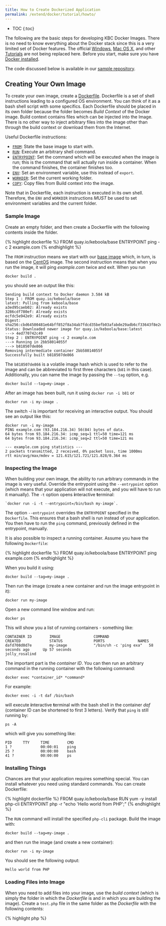 ```yaml
---
title: How to Create Dockerized Application
permalink: /extend/docker/tutorial/howto/
---
```


* TOC
{:toc}

The following are the basic steps for developing KBC Docker Images. There is no need to know everything about the Docker stack since this is a very limited set of Docker features.
The official [Windows](https://docs.docker.com/windows/step_one/), 
[Mac OS X](https://docs.docker.com/mac/), and other [Tutorials](https://docs.docker.com/linux/) are not being replaced here.
Before you start, make sure you have [Docker installed](/extend/docker/tutorial/setup/). 

The code discussed below is available in our [sample repository](https://github.com/keboola/docs-docker-example-image).

## Creating Your Own Image
To create your own image, create a [Dockerfile](https://docs.docker.com/engine/reference/builder/). 
Dockerfile is a set of shell instructions leading to a configured OS environment. You can think of it as a 
bash shell script with some specifics. Each Dockerfile should be placed in its own folder because the folder 
becomes *Build Context* of the Docker image. Build context contains files which can be injected into the 
Image. There is no other way to inject arbitrary files into the image other than through the build 
context or download them from the Internet.

Useful Dockerfile instructions:

- [`FROM`](https://docs.docker.com/engine/reference/builder/#from): State the base image to start with.
- [`RUN`](https://docs.docker.com/engine/reference/builder/#run): Execute an arbitrary shell command.
- [`ENTRYPOINT`](https://docs.docker.com/engine/reference/builder/#entrypoint): Set the command which 
will be executed when the image is run; this is the command that will actually run inside a container.
When the command finishes, the container finishes too.
- [`ENV`](https://docs.docker.com/engine/reference/builder/#env): Set an environment variable, use this instead of `export`.
- [`WORKDIR`](https://docs.docker.com/engine/reference/builder/#workdir): Set the current working folder.
- [`COPY`](https://docs.docker.com/engine/reference/builder/#copy): Copy files from Build context into the image.

Note that in Dockerfile, each instruction is executed in its own shell. Therefore, the
`ENV` and `WORKDIR` instructions *MUST* be used to set environment variables and the current folder.

### Sample Image
Create an empty folder, and then create a Dockerfile with the following contents inside the folder.

{% highlight dockerfile %}
FROM quay.io/keboola/base
ENTRYPOINT ping -c 2 example.com
{% endhighlight %}

The `FROM` instruction means we start with our [base image](https://quay.io/repository/keboola/base)
which, in turn, is based on the [CentOS](https://hub.docker.com/_/centos/) image. 
The second instruction means that when you run the image, it will ping _example.com_ twice and exit. 
When you run
 
    docker build .
    
you should see an output like this:

    Sending build context to Docker daemon 3.584 kB
    Step 1 : FROM quay.io/keboola/base
    latest: Pulling from keboola/base
    a3ed95caeb02: Already exists
    3286cdf780ef: Already exists
    ecfdc5e942e9: Already exists
    Digest: sha256:cbd64500481e64bff852f8a34ab7fdcd35befb03afabde29adb6cf33643f8e2d
    Status: Downloaded newer image for quay.io/keboola/base:latest
    ---> 4ed770742c49
    Step 2 : ENTRYPOINT ping -c 2 example.com
    ---> Running in 2bb58014055f
    ---> b818507de866
    Removing intermediate container 2bb58014055f
    Successfully built b818507de866

The `b818507de866` is a volatile image hash which is used to refer to the image and can be abbreviated to first three 
characters (`b81` in this case).
Additionally, you can name the image by passing the `--tag` option, e.g. 

    docker build --tag=my-image .

After an image has been built, run it using `docker run -i b81` or 

    docker run -i my-image . 
     
The switch _-i_ is important for receiving an interactive output. You should see an output like this:

    docker run -i my-image
    PING example.com (93.184.216.34) 56(84) bytes of data.
    64 bytes from 93.184.216.34: icmp_seq=1 ttl=50 time=121 ms
    64 bytes from 93.184.216.34: icmp_seq=2 ttl=50 time=121 ms

    --- example.com ping statistics ---
    2 packets transmitted, 2 received, 0% packet loss, time 1000ms
    rtt min/avg/max/mdev = 121.615/121.721/121.828/0.364 ms

### Inspecting the Image
When building your own image, the ability to run arbitrary commands in the image is very useful. Override the entrypoint using the `--entrypoint` 
option (which means that your application will not execute, and you will have to run it manually). The `-t`
option opens **i**nteractive **t**erminal: 

    `docker run -i -t --entrypoint=/bin/bash my-image`.

The option `--entrypoint` overrides the `ENTRYPOINT` specified in the `Dockerfile`. This ensures that a
bash shell is run instead of your application. You then have to run the `ping` command, previously defined in the entrypoint, manually. 

It is also possible to inspect a running container. Assume you have the following `Dockerfile`:

{% highlight dockerfile %}
FROM quay.io/keboola/base
ENTRYPOINT ping example.com
{% endhighlight %}
 
When you build it using:
    
    docker build --tag=my-image .
    
Then run the image (create a new container and run the image entrypoint in it):

    docker run my-image
    
Open a new command line window and run:

    docker ps
    
This will show you a list of running containers - something like:

    CONTAINER ID        IMAGE               COMMAND                  CREATED             STATUS              PORTS               NAMES
    dafd708d0d7e        my-image            "/bin/sh -c 'ping exa"   58 seconds ago      Up 57 seconds                           jolly_rosalind

The important part is the *container ID*. You can then run an arbitrary command in the running container with
the following command:

    docker exec *container_id* *command*

For example:

    docker exec -i -t daf /bin/bash

will execute **i**nteractive **t**erminal with the bash shell in the container *daf* (container ID can 
be shortened to first 3 letters). Verify that `ping` is still running by: 

    ps -A
    
which will give you something like:
    
    PID     TTY     TIME        CMD
    1 ?             00:00:01    ping
    25 ?            00:00:00    bash
    41 ?            00:00:00    ps
   

### Installing Things
Chances are that your application requires something special. You can install whatever you need
using standard commands. You can create Dockerfile:

{% highlight dockerfile %}
FROM quay.io/keboola/base
RUN yum -y install php-cli
ENTRYPOINT php -r "echo 'Hello world from PHP';"
{% endhighlight %}

The `RUN` command will install the specified `php-cli` package. Build the image with:

    docker build --tag=my-image . 
    
and then run the image (and create a new container):

    docker run -i my-image

You should see the following output:
    
    Hello world from PHP


### Loading Files into Image 
When you need to add files into your image, use the *build context* (which is simply
the folder in which the *Dockerfile* is and in which you are building the image). Create a `test.php`
file in the same folder as the *Dockerfile* with the following contents: 

{% highlight php %}
<?php

echo "Hello world from PHP file";
{% endhighlight %}

Then change the Dockerfile to:

{% highlight dockerfile %}
FROM quay.io/keboola/base
RUN yum -y install php-cli
COPY . /home/
ENTRYPOINT php /home/test.php
{% endhighlight %}

The `COPY` command copies the entire contents of the folder with Dockerfile into the `/home/`
folder inside the image. The `ENTRYPOINT` command then simply executes the file when the image 
is run. When you `docker build` and `docker run` the image, you will receive:

    Hello world from PHP file


## Dockerfile Gotchas

- Make absolutely sure that the *Dockerfile* script requires no interaction.
- Each Dockerfile instruction runs in its own shell and there is no state maintained between them. 
This means that, for instance, having `RUN export foo=bar` makes no sense. Use `ENV foo=bar` instruction
to create environment variables.
- When you look at the [existing Dockerfiles](https://github.com/keboola/docker-base-php70/blob/master/Dockerfile), 
you will realize that commands are squashed together 
to a [single instruction](https://github.com/keboola/docker-base-php70/blob/master/Dockerfile#L9). This is 
because each instruction creates a *layer* and there is a limited number of layers (layers are counted for the base 
images too). However, this approach makes debugging more complicated. So, you better start with having

    RUN instruction1
    RUN instruction2

and only once you are sure the image builds correctly and you are happy with the result, change this to:

{% highlight dockerfile %}
RUN instruction1 \
    && instruction2
{% endhighlight %}        

- When you refer to files on the Internet, make sure they are available publicly, so that the image can be 
rebuilt by a Docker registry.
- Be careful about storing private things in the image (like credentials or keys); they will remain in 
the image unless you delete them.
- Be sure to delete temporary files, as they bloat the image. That's why we add `yum clean all` everywhere.
- Consult 
the [Dockerfile Best Practices](https://docs.docker.com/engine/userguide/eng-image/dockerfile_best-practices/) 
for more detailed information. 

Now that you are able to create dockerized applications, get yourself familiar with the
[Docker registry](/extend/docker/tutorial/automated-build/). 
